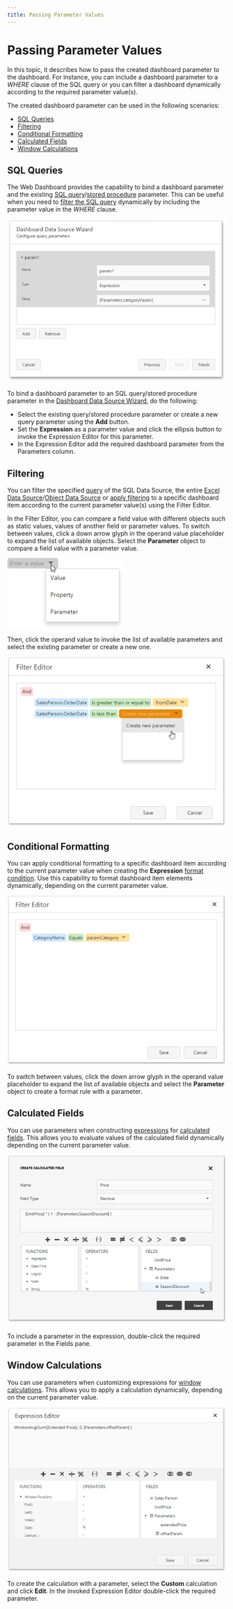 ```yaml
---
title: Passing Parameter Values
---
```

# Passing Parameter Values
In this topic, it describes how to pass the created dashboard parameter to the dashboard. For instance, you can include a dashboard parameter to a _WHERE_ clause of the SQL query or you can filter a dashboard dynamically according to the required parameter value(s).

The created dashboard parameter can be used in the following scenarios:
* [SQL Queries](#query)
* [Filtering](#filtering)
* [Conditional Formatting](#formatrules)
* [Calculated Fields](#calculatedfields)
* [Window Calculations](#windowscalculations)

## <a name="query"/>SQL Queries
The Web Dashboard provides the capability to bind a dashboard parameter and the existing [SQL query](../../providing-data/working-with-sql-data-sources/pass-query-parameters.md)/[stored procedure](../../providing-data/working-with-sql-data-sources/stored-procedures.md) parameter. This can be useful when you need to [filter the SQL query](../../providing-data/working-with-sql-data-sources/filter-queries.md) dynamically by including the parameter value in the _WHERE_ clause.

![wdd-configure-query-param-page2](../../../../images/img124955.png)

To bind a dashboard parameter to an SQL query/stored procedure parameter in the [Dashboard Data Source Wizard](../../providing-data/working-with-sql-data-sources/dashboard-data-source-wizard.md), do the following:
* Select the existing query/stored procedure parameter or create a new query parameter using the **Add** button.
* Set the **Expression** as a parameter value and click the ellipsis button to invoke the Expression Editor for this parameter.
* In the Expression Editor add the required dashboard parameter from the Parameters column.

## <a name="filtering"/>Filtering
You can filter the specified [query](../../providing-data/working-with-sql-data-sources/filter-queries.md) of the SQL Data Source, the entire [Excel Data Source](../../providing-data/filter-data-sources.md)/[Object Data Source](../../providing-data/filter-data-sources.md) or [apply filtering](../../data-shaping/filtering.md) to a specific dashboard item according to the current parameter value(s) using the Filter Editor.

In the Filter Editor, you can compare a field value with different objects such as static values, values of another field or parameter values. To switch between values, click a down arrow glyph in the operand value placeholder to expand the list of available objects. Select the **Parameter** object to compare a field value with a parameter value.

![wdd-filter-editor-change-object](../../../../images/img126182.png)

Then, click the operand value to invoke the list of available parameters and select the existing parameter or create a new one.

![wdd-parameters-filtering](../../../../images/img126539.png)

## <a name="formatrules"/>Conditional Formatting
You can apply conditional formatting to a specific dashboard item according to the current parameter value when creating the **Expression** [format condition](../../appearance-customization/conditional-formatting.md). Use this capability to format dashboard item elements dynamically, depending on the current parameter value.

![wdd-parameters-conditional-formatting](../../../../images/img128229.png)

To switch between values, click the down arrow glyph in the operand value placeholder to expand the list of available objects and select the **Parameter** object to create a format rule with a parameter.

## <a name="calculatedfields"/>Calculated Fields
You can use parameters when constructing [expressions](../../providing-data/calculated-fields.md) for [calculated fields](../../providing-data/calculated-fields.md). This allows you to evaluate values of the calculated field dynamically depending on the current parameter value.

![wdd-parameters-calculated-field](../../../../images/img126509.png)

To include a parameter in the expression, double-click the required parameter in the Fields pane.

## <a name="windowscalculations"/>Window Calculations
You can use parameters when customizing expressions for [window calculations](../calculations.md). This allows you to apply a calculation dynamically, depending on the current parameter value.

![wdd-parameters-window-calculations](../../../../images/img126562.png)

To create the calculation with a parameter, select the **Custom** calculation and click **Edit**. In the invoked Expression Editor double-click the required parameter.